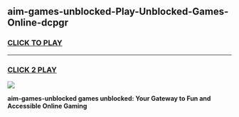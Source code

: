 
## aim-games-unblocked-Play-Unblocked-Games-Online-dcpgr
<h3>
<a href="https://premium76.site?title=aim-games-unblocked&ref=25A">CLICK TO PLAY</a></h3>
<hr>

<h3>
<a href="https://premium76.site?title=aim-games-unblocked&ref=25A">CLICK 2 PLAY</a>
  
</h3>

<a href="https://premium76.site?title=aim-games-unblocked&ref=25A"><img src="https://clearcache.store/games.png"></a>


**aim-games-unblocked games unblocked: Your Gateway to Fun and Accessible Online Gaming**
